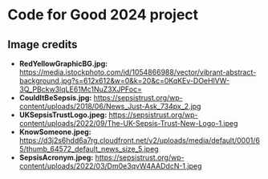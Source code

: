 # Code for Good 2024 project

## Image credits
- **RedYellowGraphicBG.jpg:** https://media.istockphoto.com/id/1054866988/vector/vibrant-abstract-background.jpg?s=612x612&w=0&k=20&c=0KqKEv-DOeHlVW-3Q_PBckw3lqLE61Mc1NuZ3XJPFoc=
- **CouldItBeSepsis.jpg:** https://sepsistrust.org/wp-content/uploads/2018/06/News_Just-Ask_734px_2.jpg
- **UKSepsisTrustLogo.jpeg:** https://sepsistrust.org/wp-content/uploads/2022/09/The-UK-Sepsis-Trust-New-Logo-1.jpeg
- **KnowSomeone.jpeg:** https://d3j2s6hdd6a7rg.cloudfront.net/v2/uploads/media/default/0001/65/thumb_64572_default_news_size_5.jpeg
- **SepsisAcronym.jpeg:** https://sepsistrust.org/wp-content/uploads/2022/03/Dm0e3qvW4AADdcN-1.jpeg
